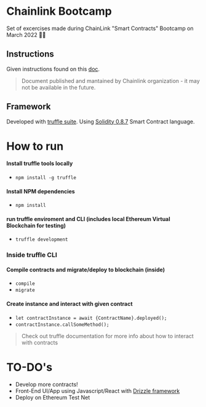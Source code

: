 # Chainlink Bootcamp 

Set of excercises made during ChainLink "Smart Contracts" Bootcamp on March 2022 👨‍💻

## Instructions

Given instructions found on this [doc](https://docs.google.com/document/d/e/2PACX-1vRMqvdbtMwWXX1MheWy52M8CUj7FhSuLVXWl9_fmshLoWw6OX8ovBV0P7-YCgigomSg3HsEgE4ZGx1b/pub).
> Document published and mantained by Chainlink organization - it may not be available in the future.

## Framework

Developed with [truffle suite]("https://trufflesuite.com/").
Using [Solidity 0.8.7](https://solidity-es.readthedocs.io/es/latest/) Smart Contract language.

# How to run

####  Install truffle tools locally
- `npm install -g truffle` 

####  Install NPM dependencies 
- `npm install`

#### run truffle enviroment and CLI (includes local Ethereum Virtual Blockchain for testing)
- `truffle development`

### Inside truffle CLI
#### Compile contracts and migrate/deploy to blockchain (inside)
- `compile`
- `migrate`

#### Create instance and interact with given contract
- `let contractInstance = await {ContractName}.deployed();`
- `contractInstance.callSomeMethod();`

> Check out truffle documentation for more info about how to interact with contracts


# TO-DO's

- Develop more contracts!
- Front-End UI/App using Javascript/React with [Drizzle framework](https://trufflesuite.com/drizzle/)
- Deploy on Ethereum Test Net